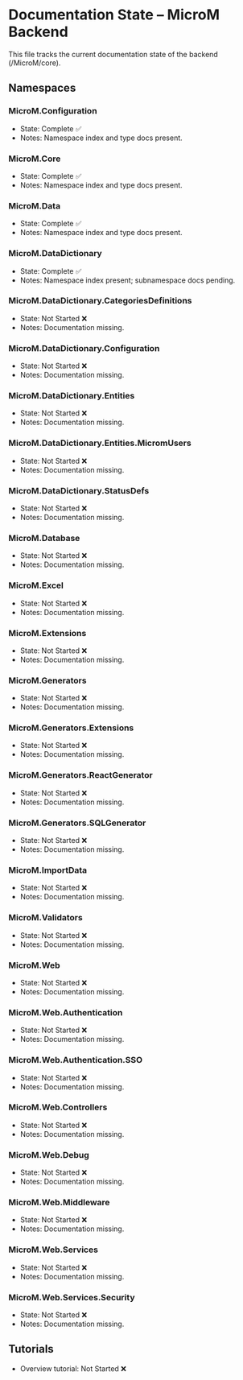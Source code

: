 # Documentation State – MicroM Backend

This file tracks the current documentation state of the backend (/MicroM/core).

## Namespaces

### MicroM.Configuration
- State: Complete ✅
- Notes: Namespace index and type docs present.

### MicroM.Core
- State: Complete ✅
- Notes: Namespace index and type docs present.

### MicroM.Data
- State: Complete ✅
- Notes: Namespace index and type docs present.

### MicroM.DataDictionary
- State: Complete ✅
- Notes: Namespace index present; subnamespace docs pending.

### MicroM.DataDictionary.CategoriesDefinitions
- State: Not Started ❌
- Notes: Documentation missing.

### MicroM.DataDictionary.Configuration
- State: Not Started ❌
- Notes: Documentation missing.

### MicroM.DataDictionary.Entities
- State: Not Started ❌
- Notes: Documentation missing.

### MicroM.DataDictionary.Entities.MicromUsers
- State: Not Started ❌
- Notes: Documentation missing.

### MicroM.DataDictionary.StatusDefs
- State: Not Started ❌
- Notes: Documentation missing.

### MicroM.Database
- State: Not Started ❌
- Notes: Documentation missing.

### MicroM.Excel
- State: Not Started ❌
- Notes: Documentation missing.

### MicroM.Extensions
- State: Not Started ❌
- Notes: Documentation missing.

### MicroM.Generators
- State: Not Started ❌
- Notes: Documentation missing.

### MicroM.Generators.Extensions
- State: Not Started ❌
- Notes: Documentation missing.

### MicroM.Generators.ReactGenerator
- State: Not Started ❌
- Notes: Documentation missing.

### MicroM.Generators.SQLGenerator
- State: Not Started ❌
- Notes: Documentation missing.

### MicroM.ImportData
- State: Not Started ❌
- Notes: Documentation missing.

### MicroM.Validators
- State: Not Started ❌
- Notes: Documentation missing.

### MicroM.Web
- State: Not Started ❌
- Notes: Documentation missing.

### MicroM.Web.Authentication
- State: Not Started ❌
- Notes: Documentation missing.

### MicroM.Web.Authentication.SSO
- State: Not Started ❌
- Notes: Documentation missing.

### MicroM.Web.Controllers
- State: Not Started ❌
- Notes: Documentation missing.

### MicroM.Web.Debug
- State: Not Started ❌
- Notes: Documentation missing.

### MicroM.Web.Middleware
- State: Not Started ❌
- Notes: Documentation missing.

### MicroM.Web.Services
- State: Not Started ❌
- Notes: Documentation missing.

### MicroM.Web.Services.Security
- State: Not Started ❌
- Notes: Documentation missing.

## Tutorials
- Overview tutorial: Not Started ❌
